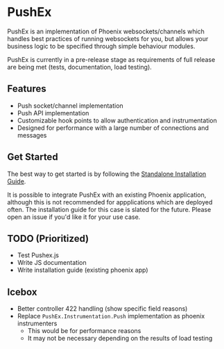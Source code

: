 # PushEx

PushEx is an implementation of Phoenix websockets/channels which handles best practices of running websockets for you, but allows your business logic to be specified through simple behaviour modules.

PushEx is currently in a pre-release stage as requirements of full release are being met (tests, documentation, load testing).

## Features

- Push socket/channel implementation
- Push API implementation
- Customizable hook points to allow authentication and instrumentation
- Designed for performance with a large number of connections and messages

## Get Started

The best way to get started is by following the [Standalone Installation Guide](https://hexdocs.pm/push_ex/standalone.html).

It is possible to integrate PushEx with an existing Phoenix application, although this is not recommended for appplications which are deployed often. The installation guide for this case is slated for the future. Please open an issue if you'd like it for your use case.

## TODO (Prioritized)

- Test Pushex.js
- Write JS documentation
- Write installation guide (existing phoenix app)

## Icebox

- Better controller 422 handling (show specific field reasons)
- Replace `PushEx.Instrumentation.Push` implementation as phoenix instrumenters
  - This would be for performance reasons
  - It may not be necessary depending on the results of load testing
